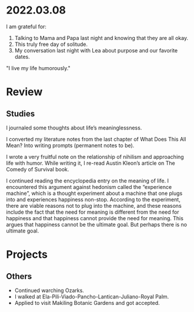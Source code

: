 # 2022.03.08

I am grateful for:

1. Talking to Mama and Papa last night and knowing that they are all okay.
2. This truly free day of solitude.
3. My conversation last night with Lea about purpose and our favorite dates.

"I live my life humorously."

# Review

## Studies

I journaled some thoughts about life’s meaninglessness.

I converted my literature notes from the last chapter of What Does This All Mean? Into writing prompts (permanent notes to be).

I wrote a very fruitful note on the relationship of nihilism and approaching life with humor. While writing it, I re-read Austin Kleon’s article on The Comedy of Survival book.

I continued reading the encyclopedia entry on the meaning of life. I encountered this argument against hedonism called the “experience machine”, which is a thought experiment about a machine that one plugs into and experiences happiness non-stop. According to the experiment, there are viable reasons not to plug into the machine, and these reasons include the fact that the need for meaning is different from the need for happiness and that happiness cannot provide the need for meaning. This argues that happiness cannot be the ultimate goal. But perhaps there is no ultimate goal.

# Projects

## Others

- Continued warching Ozarks.
- I walked at Ela-Pili-Viado-Pancho-Lantican-Juliano-Royal Palm.
- Applied to visit Makiling Botanic Gardens and got accepted.


